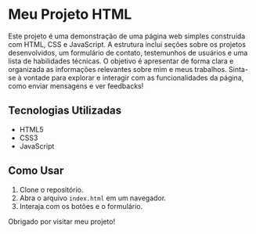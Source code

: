 # Meu Projeto HTML

Este projeto é uma demonstração de uma página web simples construída com HTML, CSS e JavaScript. A estrutura inclui seções sobre os projetos desenvolvidos, um formulário de contato, testemunhos de usuários e uma lista de habilidades técnicas. O objetivo é apresentar de forma clara e organizada as informações relevantes sobre mim e meus trabalhos. Sinta-se à vontade para explorar e interagir com as funcionalidades da página, como enviar mensagens e ver feedbacks!

## Tecnologias Utilizadas

- HTML5
- CSS3
- JavaScript

## Como Usar

1. Clone o repositório.
2. Abra o arquivo `index.html` em um navegador.
3. Interaja com os botões e o formulário.

Obrigado por visitar meu projeto!
